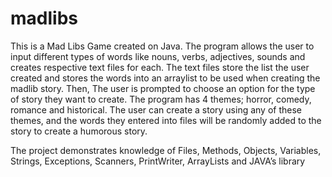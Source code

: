 # madlibs
This is a Mad Libs Game created on Java. The program allows the user to input different types of words like nouns, verbs, adjectives, sounds and creates respective text files for each. The text files store the list the user created and stores the words into an arraylist to be used when creating the madlib story. Then, The user is prompted to choose an option for the type of story they want to create. The program has 4 themes; horror, comedy, romance and historical. The user can create a story using any of these themes, and the words they entered into files will be randomly added to the story to create a humorous story.

The project demonstrates knowledge of Files, Methods, Objects, Variables, Strings, Exceptions, Scanners, PrintWriter, ArrayLists and JAVA’s library
